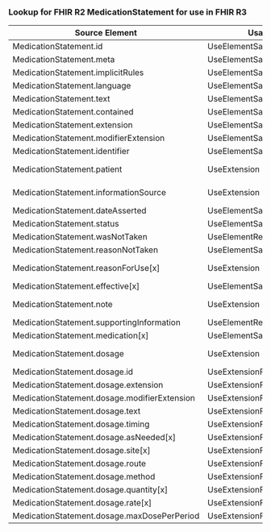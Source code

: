 ### Lookup for FHIR R2 MedicationStatement for use in FHIR R3

| Source Element | Usage | Target |
| -------------- | ----- | ------ |
| MedicationStatement.id | UseElementSameName | MedicationStatement.id |
| MedicationStatement.meta | UseElementSameName | MedicationStatement.meta |
| MedicationStatement.implicitRules | UseElementSameName | MedicationStatement.implicitRules |
| MedicationStatement.language | UseElementSameName | MedicationStatement.language |
| MedicationStatement.text | UseElementSameName | MedicationStatement.text |
| MedicationStatement.contained | UseElementSameName | MedicationStatement.contained |
| MedicationStatement.extension | UseElementSameName | MedicationStatement.extension |
| MedicationStatement.modifierExtension | UseElementSameName | MedicationStatement.modifierExtension |
| MedicationStatement.identifier | UseElementSameName | MedicationStatement.identifier |
| MedicationStatement.patient | UseExtension | http://hl7.org/fhir/1.0/StructureDefinition/extension-MedicationStatement.patient |
| MedicationStatement.informationSource | UseExtension | http://hl7.org/fhir/1.0/StructureDefinition/extension-MedicationStatement.informationSource |
| MedicationStatement.dateAsserted | UseElementSameName | MedicationStatement.dateAsserted |
| MedicationStatement.status | UseElementSameName | MedicationStatement.status |
| MedicationStatement.wasNotTaken | UseElementRenamed | MedicationStatement.taken |
| MedicationStatement.reasonNotTaken | UseElementSameName | MedicationStatement.reasonNotTaken |
| MedicationStatement.reasonForUse[x] | UseExtension | http://hl7.org/fhir/1.0/StructureDefinition/extension-MedicationStatement.reasonForUse |
| MedicationStatement.effective[x] | UseElementSameName | MedicationStatement.effective[x] |
| MedicationStatement.note | UseExtension | http://hl7.org/fhir/1.0/StructureDefinition/extension-MedicationStatement.note |
| MedicationStatement.supportingInformation | UseElementRenamed | MedicationStatement.derivedFrom |
| MedicationStatement.medication[x] | UseElementSameName | MedicationStatement.medication[x] |
| MedicationStatement.dosage | UseExtension | http://hl7.org/fhir/1.0/StructureDefinition/extension-MedicationStatement.dosage |
| MedicationStatement.dosage.id | UseExtensionFromAncestor | - |
| MedicationStatement.dosage.extension | UseExtensionFromAncestor | - |
| MedicationStatement.dosage.modifierExtension | UseExtensionFromAncestor | - |
| MedicationStatement.dosage.text | UseExtensionFromAncestor | - |
| MedicationStatement.dosage.timing | UseExtensionFromAncestor | - |
| MedicationStatement.dosage.asNeeded[x] | UseExtensionFromAncestor | - |
| MedicationStatement.dosage.site[x] | UseExtensionFromAncestor | - |
| MedicationStatement.dosage.route | UseExtensionFromAncestor | - |
| MedicationStatement.dosage.method | UseExtensionFromAncestor | - |
| MedicationStatement.dosage.quantity[x] | UseExtensionFromAncestor | - |
| MedicationStatement.dosage.rate[x] | UseExtensionFromAncestor | - |
| MedicationStatement.dosage.maxDosePerPeriod | UseExtensionFromAncestor | - |
